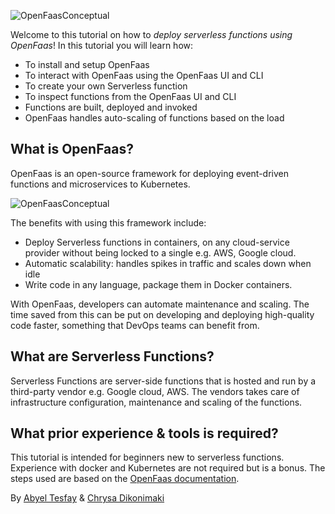 
![OpenFaasConceptual](https://camo.githubusercontent.com/5f22e9a781e50057d3f11ef64a2914b741d2419324d67f62f7a03e82789b004f/68747470733a2f2f626c6f672e616c6578656c6c69732e696f2f636f6e74656e742f696d616765732f323031372f30382f666161735f736964652e706e67)

Welcome to this tutorial on how to *deploy serverless functions using OpenFaas*! In this tutorial you will learn how:
- To install and setup OpenFaas
- To interact with OpenFaas using the OpenFaas UI and CLI
- To create your own Serverless function
- To inspect functions from the OpenFaas UI and CLI
- Functions are built, deployed and invoked
- OpenFaas handles auto-scaling of functions based on the load

## What is OpenFaas?
OpenFaas is an open-source framework for deploying event-driven functions and microservices to Kubernetes. 

![OpenFaasConceptual](https://raw.githubusercontent.com/openfaas/faas/master/docs/of-workflow.png)

The benefits with using this framework include:

* Deploy Serverless functions in containers, on any cloud-service provider without being locked to a single e.g. AWS, Google cloud.
* Automatic scalability:  handles spikes in traffic and scales down when idle
* Write code in any language, package them in Docker containers.

With OpenFaas, developers can automate maintenance and scaling. The time saved from this can be put on developing and deploying high-quality code faster, something that DevOps teams can benefit from.

## What are Serverless Functions?
Serverless Functions are server-side functions that is hosted and run by a third-party vendor e.g. Google cloud, AWS. The vendors takes care of infrastructure configuration, maintenance and scaling of the functions. 

## What prior experience & tools is required?
This tutorial is intended for beginners new to serverless functions. Experience with docker and Kubernetes are not required but is a bonus. The steps used are based on the [OpenFaas documentation](https://docs.openfaas.com/).

By [Abyel Tesfay](https://github.com/AbyelT) & [Chrysa Dikonimaki](https://github.com/xrisaD)